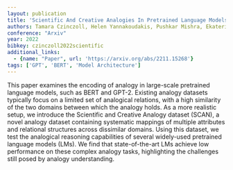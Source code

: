 ```yaml
---
layout: publication
title: 'Scientific And Creative Analogies In Pretrained Language Models'
authors: Tamara Czinczoll, Helen Yannakoudakis, Pushkar Mishra, Ekaterina Shutova
conference: "Arxiv"
year: 2022
bibkey: czinczoll2022scientific
additional_links:
  - {name: "Paper", url: 'https://arxiv.org/abs/2211.15268'}
tags: ['GPT', 'BERT', 'Model Architecture']
---
```

This paper examines the encoding of analogy in large-scale pretrained
language models, such as BERT and GPT-2. Existing analogy datasets typically
focus on a limited set of analogical relations, with a high similarity of the
two domains between which the analogy holds. As a more realistic setup, we
introduce the Scientific and Creative Analogy dataset (SCAN), a novel analogy
dataset containing systematic mappings of multiple attributes and relational
structures across dissimilar domains. Using this dataset, we test the
analogical reasoning capabilities of several widely-used pretrained language
models (LMs). We find that state-of-the-art LMs achieve low performance on
these complex analogy tasks, highlighting the challenges still posed by analogy
understanding.
